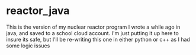 # reactor_java
This is the version of my nuclear reactor program I wrote a while ago in java, and saved to a school cloud account. I'm just putting it up here to insure its safe, but I'll be re-writing this one in either python or c++ as I had some logic issues
